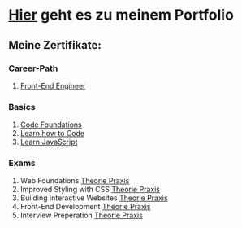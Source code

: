 # [Hier](https://oliveroeguet.github.io/Portfolio) geht es zu meinem Portfolio

## Meine Zertifikate:

### Career-Path 
1. [Front-End Engineer](./Images/Frontend.pdf)
   
### Basics
1. [Code Foundations](./Images/CodeFoundationsSkillPath.pdf)
2. [Learn how to Code](./Images/LearnHowtoCodeCourse.pdf)
3. [Learn JavaScript](./Images/LearnJavaScriptCourse.pdf)
   
### Exams
1. Web Foundations [Theorie ](./images/Webtheorie.pdf)[Praxis](./images/Webpraxis.pdf)
2. Improved Styling with CSS [Theorie ](./images/ImprovedCSStheorie.pdf)[Praxis](./images/ImprovedCSSpraxis.pdf)
3. Building interactive Websites [Theorie ](./images/WebsitesTheorie.pdf)[Praxis](./images/WebsitesPraxis.pdf)
4. Front-End Development [Theorie ](./images/Frontendtheorie.pdf)[Praxis](./images/Frontendpraxis.pdf)
5. Interview Preperation [Theorie ](./images/)[Praxis](./images/)

